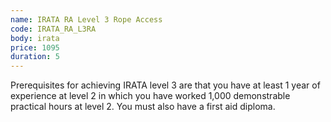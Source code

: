 ```yaml
---
name: IRATA RA Level 3 Rope Access
code: IRATA_RA_L3RA
body: irata
price: 1095
duration: 5
---
```


Prerequisites for achieving IRATA level 3 are that you have at least 1 year of experience at level 2 in which you have worked 1,000 demonstrable practical hours at level 2. You must also have a first aid diploma.